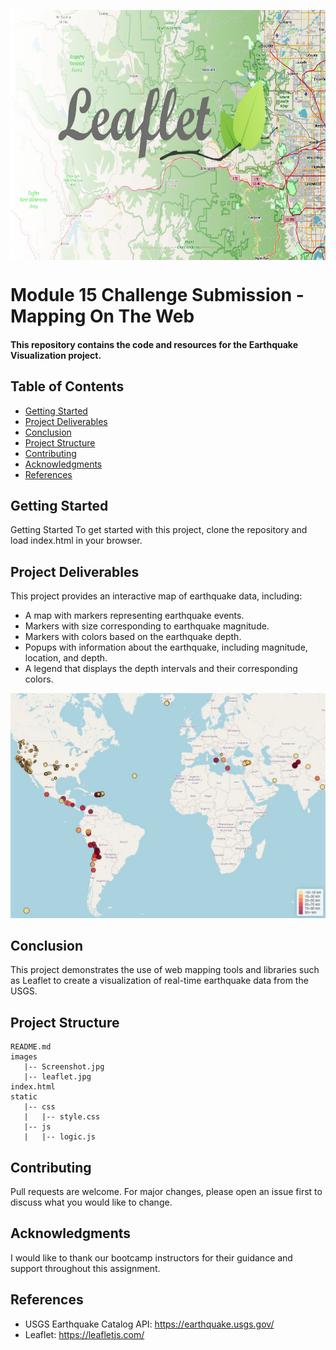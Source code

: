 <p align="center">
<img src="/images/leaflet.jpg" align="Center" width=800 height =400>
</p>

# Module 15 Challenge Submission - Mapping On The Web

#### This repository contains the code and resources for the Earthquake Visualization project.

## Table of Contents
- [Getting Started](#getting-started)
- [Project Deliverables](#project-deliverables)
- [Conclusion](#conclusion)
- [Project Structure](#project-structure)
- [Contributing](#contributing)
- [Acknowledgments](#acknowledgments)
- [References](#references)

## Getting Started

Getting Started
To get started with this project, clone the repository and load index.html in your browser.

## Project Deliverables

This project provides an interactive map of earthquake data, including:

- A map with markers representing earthquake events.
- Markers with size corresponding to earthquake magnitude.
- Markers with colors based on the earthquake depth.
- Popups with information about the earthquake, including magnitude, location, and depth.
- A legend that displays the depth intervals and their corresponding colors.

<img src="/images/Screenshot.jpg">

## Conclusion

This project demonstrates the use of web mapping tools and libraries such as Leaflet to create a visualization of real-time earthquake data from the USGS.

## Project Structure

```
README.md
images
   |-- Screenshot.jpg
   |-- leaflet.jpg
index.html
static
   |-- css
   |   |-- style.css
   |-- js
   |   |-- logic.js
```

## Contributing

Pull requests are welcome. For major changes, please open an issue first to discuss what you would like to change.

## Acknowledgments
I would like to thank our bootcamp instructors for their guidance and support throughout this assignment.

## References
- USGS Earthquake Catalog API: https://earthquake.usgs.gov/
- Leaflet: https://leafletjs.com/
